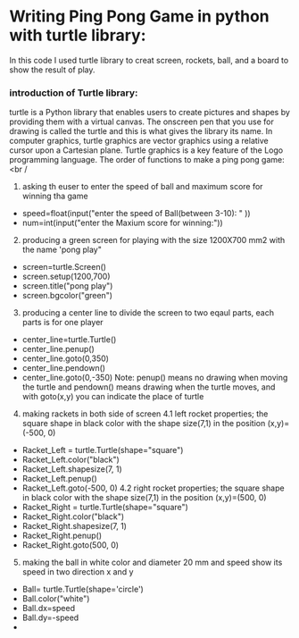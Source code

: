 # Writing Ping Pong Game in python with turtle library:
In this code I used turtle library to creat screen, rockets, ball, and a board to show the result of play.

### introduction of Turtle library:
turtle is a Python library that enables users to create pictures and shapes by providing them with a virtual canvas. The onscreen pen that you use for drawing is called the turtle and this is what gives the library its name. In computer graphics, turtle graphics are vector graphics using a relative cursor upon a Cartesian plane. Turtle graphics is a key feature of the Logo programming language. 
The order of functions to make a ping pong game:<br /
1. asking th euser to enter the speed of ball and maximum score for winning tha game
* speed=float(input("enter the speed of Ball(between 3-10): " ))
* num=int(input("enter the Maxium score for winning:"))<br />
2. producing a green screen for playing with the size 1200X700 mm2 with the name 'pong play"
* screen=turtle.Screen()
* screen.setup(1200,700)
* screen.title("pong play")
* screen.bgcolor("green")<br />
3. producing a center line to divide the screen to two eqaul parts, each parts is for one player
* center_line=turtle.Turtle()
* center_line.penup()
* center_line.goto(0,350)
* center_line.pendown()
* center_line.goto(0,-350)
Note: penup() means no drawing when moving the turtle and pendown() means drawing when the turtle moves, and with goto(x,y) you can indicate the place of turtle <br />
4. making rackets in both side of screen
4.1 left rocket properties; the square shape in black color with the shape size(7,1) in the position (x,y)=(-500, 0)
* Racket_Left = turtle.Turtle(shape="square")
* Racket_Left.color("black")
* Racket_Left.shapesize(7, 1)
* Racket_Left.penup()
* Racket_Left.goto(-500, 0)
4.2 right rocket properties; the square shape in black color with the shape size(7,1) in the position (x,y)=(500, 0)
* Racket_Right = turtle.Turtle(shape="square")
* Racket_Right.color("black")
* Racket_Right.shapesize(7, 1)
* Racket_Right.penup()
* Racket_Right.goto(500, 0)
5. making the ball in white color and diameter 20 mm and speed show its speed in two direction x and y
* Ball= turtle.Turtle(shape='circle')
* Ball.color("white")
* Ball.dx=speed
* Ball.dy=-speed
* 
